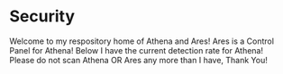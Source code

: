 # Security

Welcome to my respository home of Athena and Ares! Ares is a Control Panel for Athena! Below I have the current detection rate for Athena!
<br>
Please do not scan Athena OR Ares any more than I have, Thank You!
